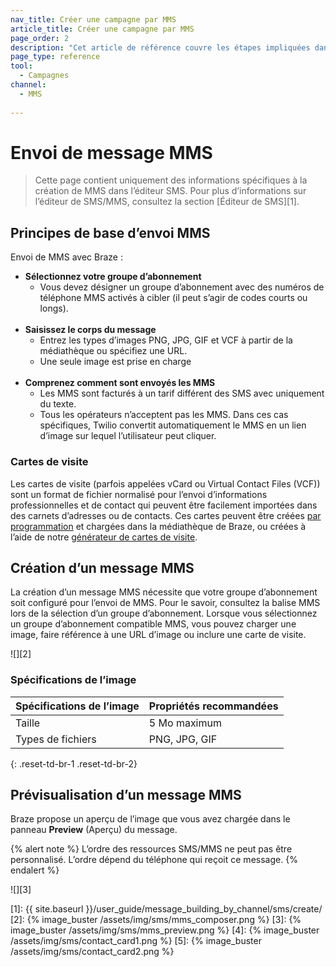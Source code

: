 ```yaml
---
nav_title: Créer une campagne par MMS
article_title: Créer une campagne par MMS
page_order: 2
description: "Cet article de référence couvre les étapes impliquées dans la création, l’envoi et la prévisualisation d’un message MMS."
page_type: reference
tool:
  - Campagnes
channel:
  - MMS
  
---
```


# Envoi de message MMS

> Cette page contient uniquement des informations spécifiques à la création de MMS dans l’éditeur SMS. Pour plus d’informations sur l’éditeur de SMS/MMS, consultez la section [Éditeur de SMS][1].

## Principes de base d’envoi MMS

Envoi de MMS avec Braze :

- **Sélectionnez votre groupe d’abonnement**
  - Vous devez désigner un groupe d’abonnement avec des numéros de téléphone MMS activés à cibler (il peut s’agir de codes courts ou longs).<br><br>
- **Saisissez le corps du message**
  - Entrez les types d’images PNG, JPG, GIF et VCF à partir de la médiathèque ou spécifiez une URL.
  - Une seule image est prise en charge<br><br>
- **Comprenez comment sont envoyés les MMS**
  - Les MMS sont facturés à un tarif différent des SMS avec uniquement du texte.
  - Tous les opérateurs n’acceptent pas les MMS. Dans ces cas spécifiques, Twilio convertit automatiquement le MMS en un lien d’image sur lequel l’utilisateur peut cliquer.

### Cartes de visite

Les cartes de visite (parfois appelées vCard ou Virtual Contact Files (VCF)) sont un format de fichier normalisé pour l’envoi d’informations professionnelles et de contact qui peuvent être facilement importées dans des carnets d’adresses ou de contacts. Ces cartes peuvent être créées [par programmation](https://www.twilio.com/blog/send-vcard-twilio-sms) et chargées dans la médiathèque de Braze, ou créées à l’aide de notre [générateur de cartes de visite]({{site.baseurl}}/user_guide/message_building_by_channel/sms/mms/contact_card/).

## Création d’un message MMS

La création d’un message MMS nécessite que votre groupe d’abonnement soit configuré pour l’envoi de MMS. Pour le savoir, consultez la balise MMS lors de la sélection d’un groupe d’abonnement. Lorsque vous sélectionnez un groupe d’abonnement compatible MMS, vous pouvez charger une image, faire référence à une URL d’image ou inclure une carte de visite.

![][2]

### Spécifications de l’image

**Spécifications de l’image** | **Propriétés recommandées**
--- | ---
Taille | 5 Mo maximum
Types de fichiers | PNG, JPG, GIF
{: .reset-td-br-1 .reset-td-br-2}

## Prévisualisation d’un message MMS

Braze propose un aperçu de l’image que vous avez chargée dans le panneau **Preview** (Aperçu) du message. 

{% alert note %}
L’ordre des ressources SMS/MMS ne peut pas être personnalisé. L’ordre dépend du téléphone qui reçoit ce message.
{% endalert %}

![][3]


[1]: {{ site.baseurl }}/user_guide/message_building_by_channel/sms/create/
[2]: {% image_buster /assets/img/sms/mms_composer.png %}
[3]: {% image_buster /assets/img/sms/mms_preview.png %}
[4]: {% image_buster /assets/img/sms/contact_card1.png %}
[5]: {% image_buster /assets/img/sms/contact_card2.png %}
